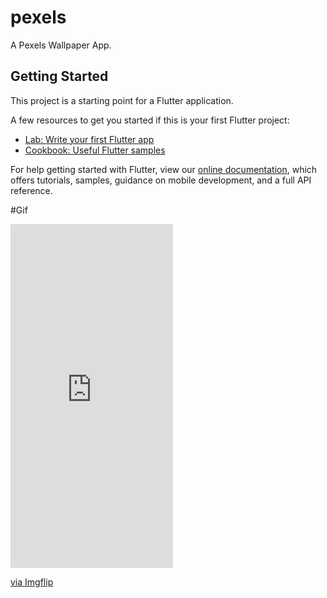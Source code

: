 # pexels

A Pexels Wallpaper App.

## Getting Started

This project is a starting point for a Flutter application.

A few resources to get you started if this is your first Flutter project:

- [Lab: Write your first Flutter app](https://flutter.dev/docs/get-started/codelab)
- [Cookbook: Useful Flutter samples](https://flutter.dev/docs/cookbook)

For help getting started with Flutter, view our
[online documentation](https://flutter.dev/docs), which offers tutorials,
samples, guidance on mobile development, and a full API reference.



#Gif 

<div style="width:260px;max-width:100%;"><div style="height:0;padding-bottom:211.54%;position:relative;"><iframe width="260" height="550" style="position:absolute;top:0;left:0;width:100%;height:100%;" frameBorder="0" src="https://imgflip.com/embed/5e8qil"></iframe></div><p><a href="https://imgflip.com/gif/5e8qil">via Imgflip</a></p></div>
